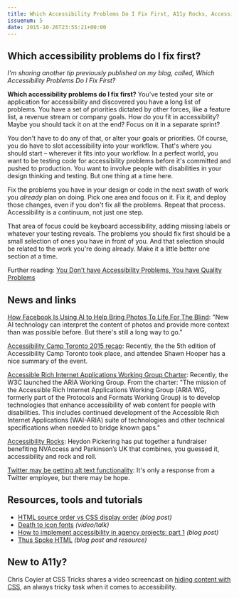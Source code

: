 ```yaml
---
title: Which Accessibility Problems Do I Fix First, A11y Rocks, Accessibility Camp Toronto Recap and More
issuenum: 5
date: 2015-10-26T23:55:21+00:00
---
```


## Which accessibility problems do I fix first?
  
_I'm sharing another tip previously published on my blog, called, Which Accessibility Problems Do I Fix First?_  
  
**Which accessibility problems do I fix first?** You've tested your site or application for accessibility and discovered you have a long list of problems. You have a set of priorities dictated by other forces, like a feature list, a revenue stream or company goals. How do you fit in accessibility? Maybe you should tack it on at the end? Focus on it in a separate sprint?  
  
You don't have to do any of that, or alter your goals or priorities. Of course, you do have to slot accessibility into your workflow. That's where you should start – wherever it fits into your workflow. In a perfect world, you want to be testing code for accessibility problems before it's committed and pushed to production. You want to involve people with disabilities in your design thinking and testing. But one thing at a time here.  
  
Fix the problems you have in your design or code in the next swath of work you _already_ plan on doing. Pick one area and focus on it. Fix it, and deploy those changes, even if you don't fix all the problems. Repeat that process. Accessibility is a continuum, not just one step.  
  
That area of focus could be keyboard accessibility, adding missing labels or whatever your testing reveals. The problems you should fix first should be a small selection of ones you have in front of you. And that selection should be related to the work you're doing already. Make it a little better one section at a time.  
  
Further reading: [You Don’t have Accessibility Problems, You have Quality Problems](http://www.karlgroves.com/2015/01/01/you-dont-have-accessibility-problems-you-have-quality-problems/)  

## News and links
  
[How Facebook Is Using AI to Help Bring Photos To Life For The Blind](http://www.fastcompany.com/3052194/elasticity/how-facebook-is-using-ai-to-help-bring-photos-to-life-for-the-blind): "New AI technology can interpret the content of photos and provide more context than was possible before. But there's still a long way to go."  
  
[Accessibility Camp Toronto 2015 recap](http://www.shawnhooper.ca/2015/10/a11yto-2015-recap/): Recently, the the 5th edition of Accessibility Camp Toronto took place, and attendee Shawn Hooper has a nice summary of the event.  
  
[Accessible Rich Internet Applications Working Group Charter](http://www.w3.org/2015/10/aria-charter): Recently, the W3C launched the ARIA Working Group. From the charter: "The mission of the Accessible Rich Internet Applications Working Group (ARIA WG, formerly part of the Protocols and Formats Working Group) is to develop technologies that enhance accessibility of web content for people with disabilities. This includes continued development of the Accessible Rich Internet Applications (WAI-ARIA) suite of technologies and other technical specifications when needed to bridge known gaps."  
  
[Accessibility Rocks](http://heydonworks.com/a11y_rocks/): Heydon Pickering has put together a fundraiser benefiting NVAccess and Parkinson’s UK that combines, you guessed it, accessibility and rock and roll.  
  
[Twitter may be getting alt text functionality](https://twitter.com/marcysutton/status/656975717972865024): It's only a response from a Twitter employee, but there may be hope.

## Resources, tools and tutorials

* [HTML source order vs CSS display order](http://adrianroselli.com/2015/10/html-source-order-vs-css-display-order.html) _(blog post)_
* [Death to icon fonts](https://www.youtube.com/watch?v=9xXBYcWgCHA) _(video/talk)_
* [How to implement accessibility in agency projects: part 1](https://viget.com/inspire/how-to-implement-accessibility-in-agency-projects-part-1) _(blog post)_
* [Thus Spoke HTML](https://www.paciellogroup.com/blog/2015/10/thus-spoke-html/) _(blog post and resource)_

## New to A11y?
  
Chris Coyier at CSS Tricks shares a video screencast on [hiding content with CSS](https://css-tricks.com/video-screencasts/142-hiding-things-with-css/), an always tricky task when it comes to accessibility.